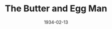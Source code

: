 ---
title: The Butter and Egg Man
date: 1934-02-13
closing_date:
layout: productions
featured_image:
image_caption:
image_credit:
playbill:
category:
Theatre: Theatre Jacksonville
cast:
- A.J. Patterson: Allen Moreland
- Fannie Lehman: Charlotte Bowden Perry
- Kittie Humphreys: Charlotte Davis
- Peggy Marlowe: Cynthia Segraves
- Mary Martin: Dore' Beauchamp-Nobbs
- Bonnie Sampson: Eugene LeaMond
- Jack McClure: Joseph Byrnes
- Oscar Fritchie: Lawrence Case
- Cecil Bonham: Leon Bailey
- Jane Weston: Olive Rosenquist Barnard
- Peter Jones: Stokes Perry
- Joe Lehman: Nathan Shevitz
- A Waiter: Cleveland McKnight
crew:
- Director: Winston Fowler
- Stage Manager: A.G. Bunch
- Stage Carpenter: Clark Overton
- Stage Electrician: Cliffard Lowe
- Props: Mrs. Holden Blackwell
- Grip:
  - Billy Chapman
  - Mirvin Ramsdell
understudies:
orchestra:
external_links:
---